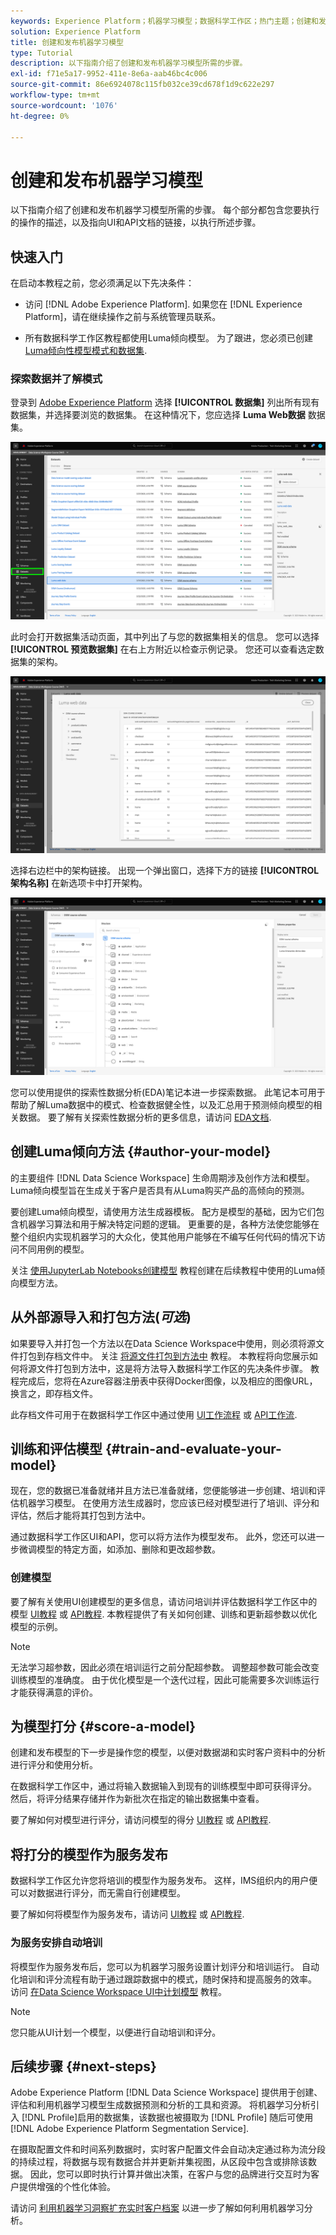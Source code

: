 ```yaml
---
keywords: Experience Platform；机器学习模型；数据科学工作区；热门主题；创建和发布模型
solution: Experience Platform
title: 创建和发布机器学习模型
type: Tutorial
description: 以下指南介绍了创建和发布机器学习模型所需的步骤。
exl-id: f71e5a17-9952-411e-8e6a-aab46bc4c006
source-git-commit: 86e6924078c115fb032ce39cd678f1d9c622e297
workflow-type: tm+mt
source-wordcount: '1076'
ht-degree: 0%

---
```



# 创建和发布机器学习模型

以下指南介绍了创建和发布机器学习模型所需的步骤。 每个部分都包含您要执行的操作的描述，以及指向UI和API文档的链接，以执行所述步骤。

## 快速入门

在启动本教程之前，您必须满足以下先决条件：

- 访问 [!DNL Adobe Experience Platform]. 如果您在 [!DNL Experience Platform]，请在继续操作之前与系统管理员联系。

- 所有数据科学工作区教程都使用Luma倾向模型。 为了跟进，您必须已创建 [Luma倾向性模型模式和数据集](./create-luma-data.md).

### 探索数据并了解模式

登录到 [Adobe Experience Platform](https://platform.adobe.com/) 选择 **[!UICONTROL 数据集]** 列出所有现有数据集，并选择要浏览的数据集。 在这种情况下，您应选择 **Luma Web数据** 数据集。

![选择Luma Web数据集](../images/models-recipes/model-walkthrough/luma-dataset.png)

此时会打开数据集活动页面，其中列出了与您的数据集相关的信息。 您可以选择 **[!UICONTROL 预览数据集]** 在右上方附近以检查示例记录。 您还可以查看选定数据集的架构。

![预览Luma Web数据](../images/models-recipes/model-walkthrough/preview-dataset.png)

选择右边栏中的架构链接。 出现一个弹出窗口，选择下方的链接 **[!UICONTROL 架构名称]** 在新选项卡中打开架构。

![预览luma web数据模式](../images/models-recipes/model-walkthrough/preview-schema.png)

您可以使用提供的探索性数据分析(EDA)笔记本进一步探索数据。 此笔记本可用于帮助了解Luma数据中的模式、检查数据健全性，以及汇总用于预测倾向模型的相关数据。 要了解有关探索性数据分析的更多信息，请访问 [EDA文档](../jupyterlab/eda-notebook.md).

## 创建Luma倾向方法 {#author-your-model}

的主要组件 [!DNL Data Science Workspace] 生命周期涉及创作方法和模型。 Luma倾向模型旨在生成关于客户是否具有从Luma购买产品的高倾向的预测。

要创建Luma倾向模型，请使用方法生成器模板。 配方是模型的基础，因为它们包含机器学习算法和用于解决特定问题的逻辑。 更重要的是，各种方法使您能够在整个组织内实现机器学习的大众化，使其他用户能够在不编写任何代码的情况下访问不同用例的模型。

关注 [使用JupyterLab Notebooks创建模型](../jupyterlab/create-a-model.md) 教程创建在后续教程中使用的Luma倾向模型方法。

## 从外部源导入和打包方法(*可选*)

如果要导入并打包一个方法以在Data Science Workspace中使用，则必须将源文件打包到存档文件中。 关注 [将源文件打包到方法中](./package-source-files-recipe.md) 教程。 本教程将向您展示如何将源文件打包到方法中，这是将方法导入数据科学工作区的先决条件步骤。 教程完成后，您将在Azure容器注册表中获得Docker图像，以及相应的图像URL，换言之，即存档文件。

此存档文件可用于在数据科学工作区中通过使用 [UI工作流程](./import-packaged-recipe-ui.md) 或 [API工作流](./import-packaged-recipe-api.md).

## 训练和评估模型 {#train-and-evaluate-your-model}

现在，您的数据已准备就绪并且方法已准备就绪，您便能够进一步创建、培训和评估机器学习模型。 在使用方法生成器时，您应该已经对模型进行了培训、评分和评估，然后才能将其打包到方法中。

通过数据科学工作区UI和API，您可以将方法作为模型发布。 此外，您还可以进一步微调模型的特定方面，如添加、删除和更改超参数。

### 创建模型

要了解有关使用UI创建模型的更多信息，请访问培训并评估数据科学工作区中的模型 [UI教程](./train-evaluate-model-ui.md) 或 [API教程](./train-evaluate-model-api.md). 本教程提供了有关如何创建、训练和更新超参数以优化模型的示例。

>[!NOTE]
>
> 无法学习超参数，因此必须在培训运行之前分配超参数。 调整超参数可能会改变训练模型的准确度。 由于优化模型是一个迭代过程，因此可能需要多次训练运行才能获得满意的评价。

## 为模型打分 {#score-a-model}

创建和发布模型的下一步是操作您的模型，以便对数据湖和实时客户资料中的分析进行评分和使用分析。

在数据科学工作区中，通过将输入数据输入到现有的训练模型中即可获得评分。 然后，将评分结果存储并作为新批次在指定的输出数据集中查看。

要了解如何对模型进行评分，请访问模型的得分 [UI教程](./score-model-ui.md) 或 [API教程](./score-model-api.md).

## 将打分的模型作为服务发布

数据科学工作区允许您将培训的模型作为服务发布。 这样，IMS组织内的用户便可以对数据进行评分，而无需自行创建模型。

要了解如何将模型作为服务发布，请访问 [UI教程](./publish-model-service-ui.md) 或 [API教程](./publish-model-service-api.md).

### 为服务安排自动培训

将模型作为服务发布后，您可以为机器学习服务设置计划评分和培训运行。 自动化培训和评分流程有助于通过跟踪数据中的模式，随时保持和提高服务的效率。 访问 [在Data Science Workspace UI中计划模型](./schedule-models-ui.md) 教程。

>[!NOTE]
>
> 您只能从UI计划一个模型，以便进行自动培训和评分。

## 后续步骤 {#next-steps}

Adobe Experience Platform [!DNL Data Science Workspace] 提供用于创建、评估和利用机器学习模型生成数据预测和分析的工具和资源。 将机器学习分析引入 [!DNL Profile]启用的数据集，该数据也被摄取为 [!DNL Profile] 随后可使用 [!DNL Adobe Experience Platform Segmentation Service].

在摄取配置文件和时间系列数据时，实时客户配置文件会自动决定通过称为流分段的持续过程，将数据与现有数据合并并更新并集视图，从区段中包含或排除该数据。 因此，您可以即时执行计算并做出决策，在客户与您的品牌进行交互时为客户提供增强的个性化体验。

请访问 [利用机器学习洞察扩充实时客户档案](./enrich-profile.md) 以进一步了解如何利用机器学习分析。
